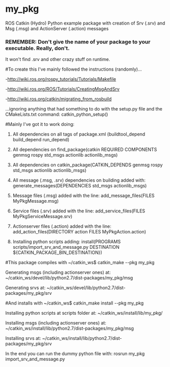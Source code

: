 my_pkg
======

ROS Catkin (Hydro) Python example package with creation of Srv (.srv) and Msg (.msg) and ActionServer (.action) messages


### REMEMBER: Don't give the name of your package to your executable. Really, don't.
It won't find .srv and other crazy stuff on runtime.

#To create this I've mainly followed the instructions (randomly)...

-http://wiki.ros.org/rospy_tutorials/Tutorials/Makefile

-http://wiki.ros.org/ROS/Tutorials/CreatingMsgAndSrv

-http://wiki.ros.org/catkin/migrating_from_rosbuild

...ignoring anything that had something to do with the setup.py file and the CMakeLists.txt command: catkin_python_setup()



#Mainly I've got it to work doing:

1. All dependencies on all tags of package.xml (buildtool_depend build_depend run_depend)

2. All dependencies on find_package(catkin REQUIRED COMPONENTS genmsg rospy std_msgs actionlib actionlib_msgs)

3. All dependencies on catkin_package(CATKIN_DEPENDS genmsg rospy std_msgs actionlib actionlib_msgs)

4. All message (.msg, .srv) dependencies on building added with: generate_messages(DEPENDENCIES std_msgs actionlib_msgs)

5. Message files (.msg) added with the line:  add_message_files(FILES MyPkgMessage.msg)

6. Service files (.srv) added with the line:  add_service_files(FILES MyPkgServiceMessage.srv)

7. Actionserver files (.action) added with the line: add_action_files(DIRECTORY action FILES MyPkgAction.action)

8. Installing python scripts adding:  install(PROGRAMS scripts/import_srv_and_message.py DESTINATION ${CATKIN_PACKAGE_BIN_DESTINATION})




#This package compiles with
~/catkin_ws$ catkin_make --pkg my_pkg

 Generating msgs (including actionserver ones) at:
 ~/catkin_ws/devel/lib/python2.7/dist-packages/my_pkg/msg

 Generating srvs at:
 ~/catkin_ws/devel/lib/python2.7/dist-packages/my_pkg/srv



#And installs with
~/catkin_ws$ catkin_make install --pkg my_pkg

 Installing python scripts at scripts folder at:
   ~/catkin_ws/install/lib/my_pkg/

 Installing msgs (including actionserver ones) at:
   ~/catkin_ws/install/lib/python2.7/dist-packages/my_pkg/msg
 
 Installing srvs at:
   ~/catkin_ws/install/lib/python2.7/dist-packages/my_pkg/srv
 

In the end you can run the dummy python file with:
rosrun my_pkg import_srv_and_message.py
